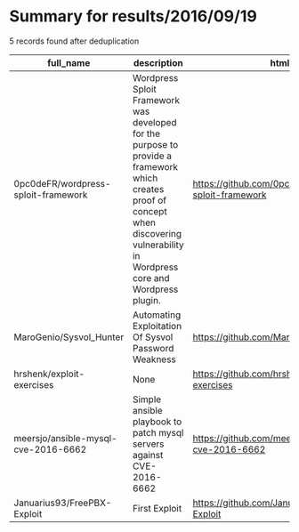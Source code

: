 
# Summary for results/2016/09/19
    
5 records found after deduplication

| full_name | description | html_url | matched_list | matched_count | pushed_at | size | stargazers_count | language | forks_count | vul_ids |
|-------------------------------------|---------------------------------------------------------------------------------------------------------------------------------------------------------------------------------------|--------------------------------------------------------|----------------|-----------------|---------------------------|--------|--------------------|------------|---------------|-------------------|
| 0pc0deFR/wordpress-sploit-framework | Wordpress Sploit Framework was developed for the purpose to provide a framework which creates proof of concept when discovering vulnerability in Wordpress core and Wordpress plugin. | https://github.com/0pc0deFR/wordpress-sploit-framework | ['sploit'] | 1 | 2016-09-19 15:36:42+00:00 | 52 | 35 | Python | 13 | [] |
| MaroGenio/Sysvol_Hunter | Automating Exploitation Of Sysvol Password Weakness | https://github.com/MaroGenio/Sysvol_Hunter | ['exploit'] | 1 | 2016-09-19 09:23:42+00:00 | 6 | 4 | Python | 0 | [] |
| hrshenk/exploit-exercises | None | https://github.com/hrshenk/exploit-exercises | ['exploit'] | 1 | 2016-09-19 18:27:30+00:00 | 422 | 0 | C | 2 | [] |
| meersjo/ansible-mysql-cve-2016-6662 | Simple ansible playbook to patch mysql servers against CVE-2016-6662 | https://github.com/meersjo/ansible-mysql-cve-2016-6662 | ['cve-2'] | 1 | 2016-09-19 12:21:10+00:00 | 16 | 1 | Shell | 2 | ['CVE-2016-6662'] |
| Januarius93/FreePBX-Exploit | First Exploit | https://github.com/Januarius93/FreePBX-Exploit | ['exploit'] | 1 | 2016-09-19 13:40:09+00:00 | 2 | 1 | Ruby | 2 | [] |
